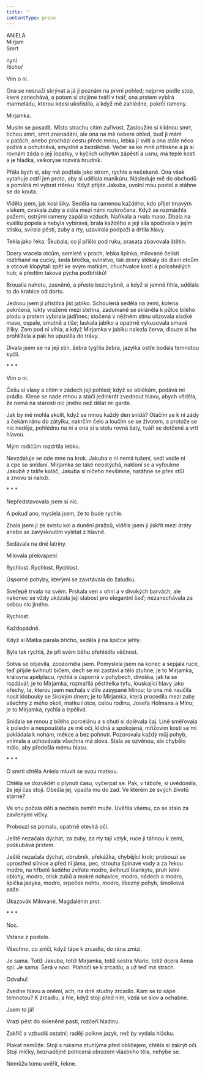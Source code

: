 ```yaml
---
title: ''
contentType: prose
---
```


ANIELA  
Mirjam  
Smrt

nyní  
/ticho/

  

Vím o ní.

Ona se nesnaží skrývat a já ji poznám na první pohled; nejprve podle stop, které zanechává, a potom si stojíme tváří v tvář, ona prstem vybírá marmeládu, kterou kdesi ukořistila, a když mě zahlédne, pokrčí rameny.

Mirjamka.

Musím se posadit. Místo strachu cítím zuřivost. Zasloužím si klidnou smrt, tichou smrt, smrt znenadání, ale ona na mě nebere ohled, buď ji mám v patách, anebo prochází cestu přede mnou, lebka jí svítí a ona stále něco požírá a ochutnává, smyslně a bezděčně. Večer se ke mně přitiskne a já si rovnám záda o její lopatky, v kyčlích uchytím zápěstí a usnu; má teplé kosti a je hladká, velkoryse rozvírá hrudník.

Přála bych si, aby mě podťala jako strom, rychle a nečekaně. Ona však vytahuje ostří jen proto, aby si udělala manikúru. Následuje mě do obchodů a pomáhá mi vybrat rtěnku. Když přijde Jakuba, uvolní mou postel a stáhne se do kouta.

Viděla jsem, jak kosí šiky. Seděla na ramenou každého, kdo přijel tmavým vlakem, cvakala zuby a stála mezi námi rozkročena. Když se rozmáchla pažemi, ostrými rameny zapálila vzduch. Naříkala a rvala maso. Dbala na kvalitu popela a nebyla vybíravá, brala každého a její síla spočívala v jejím stisku, svírala pěsti, zuby a rty, uzavírala podpaží a drtila hlavy.

Tekla jako řeka. Škubala, co jí přišlo pod ruku, prasata zbavovala štětin.

Dcery vracela otcům, semleté v prach, lebka špínka, milované čelisti roztrhané na cucky, šedá břečka, svinstvo, tak dcery stékaly do dlaní otcům a otcové klopýtali zpět ke svým matkám, chuchvalce kostí a poloshnilých hub; a předtím taková pýcha podbřišků!

Brousila nahotu, zasněně, a přesto bezchybně, a když si jemně říhla, udělala to do krabice od dortu.

Jednou jsem ji přistihla jíst jablko. Schoulená seděla na zemi, kolena pokrčená, lokty vražené mezi stehna, zadumaně se skláněla k půlce bílého plodu a prstem vybírala jádřinec; stočená v něžném stínu olizovala sladké maso, ospale, smutně a tiše; laskala jablko a opatrně vykusovala smavé žilky. Zem pod ní vlhla, a když Mirjamka v jablku nalezla červa, dlouze si ho prohlížela a pak ho upustila do trávy.

Dívala jsem se na její stín, žebra tygřila žebra, jazylka ostře bodala temnotou kyčlí.

\* \* \*

  

Vím o ní.

Češu si vlasy a cítím v zádech její pohled; když se oblékám, podává mi prádlo. Klene se nade mnou a stačí jedinkrát zvednout hlavu, abych věděla, že nemá na starosti nic jiného než dělat mi garde.

Jak by mě mohla skolit, když se mnou každý den snídá? Otáčím se k ní zády a čekám ránu do zátylku, nakrčím čelo a loučím se se životem, a protože se nic neděje, pohlédnu na ni a ona si u stolu rovná šaty, tváří se dotčeně a vrtí hlavou.

Mým rodičům rozdrtila lebku.

Nevzdaluje se ode mne na krok. Jakuba o ní nemá tušení, sedí vedle ní a cpe se snídaní. Mirjamka se také neostýchá, nakloní se a vyfoukne Jakubě z talíře koláč, Jakuba si ničeho nevšimne, natáhne se přes stůl a znovu si naloží.

\* \* \*

  

Nepředstavovala jsem si nic.

A pokud ano, myslela jsem, že to bude rychle.

Znala jsem ji ze svistu kol a dunění pražců, viděla jsem ji jiskřit mezi dráty anebo se zavýsknutím vylétat z hlavně.

Sedávala na dně latríny.

Milovala překvapení.

Rychlost. Rychlost. Rychlost.

Úsporné pohyby, kterými se zavrtávala do žaludku.

Sveřepě trvala na svém. Prskala ven v ohni a v divokých barvách, ale nakonec se vždy ukázala její slabost pro elegantní šeď; nezanechávala za sebou nic jiného.

Rychlost.

Každopádně.

Když si Matka párala břicho, seděla jí na špičce jehly.

Byla tak rychlá, že při svém běhu přehlédla věčnost.

Sotva se objevila, zpozorněla jsem. Pomyslela jsem na konec a sepjala ruce, teď přijde švihnutí bičem, dech se mi zastaví a tělo ztuhne; je to Mirjamka, královna apelplacu, rychlá a úsporná v pohybech, divoška, jak ta se rozdává!; je to Mirjamka, rozmařilá pěstitelka tyfu, louskající hlavy jako ořechy, ta, kterou jsem nechala v díře zasypané hlínou; to ona mě naučila nosit klobouky se širokým dnem; je to Mirjamka, která procedila mezi zuby všechny z mého okolí, matku i otce, celou rodinu, Josefa Holmana a Mínu; je to Mirjamka, rychlá a trpělivá.

Snídala se mnou z bílého porcelánu a s chutí si dolévala čaj. Líně směřovala k poledni a nespouštěla ze mě oči, klidná a spokojená, mřížovím kostí se mi pokládala k nohám, měkce a bez pohnutí. Pozorovala každý můj pohyb, vnímala a uchovávala všechna má slova. Stala se ozvěnou, ale chybělo málo, aby předešla mému hlasu.

\* \* \*

  

O smrti chtěla Aniela mluvit se svou matkou.

Chtěla se dozvědět o plynutí času, vyčerpat se. Pak, v táboře, si uvědomila, že její čas stojí. Obešla jej, vpadla mu do zad. Ve kterém ze svých životů stárne?

Ve snu počala děti a nechala zemřít muže. Uvěřila všemu, co se stalo za zavřenými víčky.

Probouzí se pomalu, opatrně otevírá oči.

Ještě nezačala dýchat, za zuby, za rty tají vzlyk, ruce ji táhnou k zemi, poškubává prstem.

Ještě nezačala dýchat, obrubník, překážka, chybějící krok; probouzí se uprostřed silnice a před ní jáma, pec, strouha špinavé vody a za řekou modro, na hřbetě šedého zvířete modro, švihnutí blankytu, pruh letní oblohy, modro, otisk zubů a mokré nohavice, modro, nádech a modro, špička jazyka, modro, srpeček nehtu, modro, líbezný pohyb, šmolková paže.

Ukazovák Milované, Magdalénin prst.

\* \* \*

  

Noc.

Vstane z postele.

Všechno, co zničí, když tápe k zrcadlu, do rána zmizí.

Je sama. Totiž Jakuba, totiž Mirjamka, totiž sestra Marie, totiž dcera Anna spí. Je sama. Šerá v noci. Plahočí se k zrcadlu, a už teď má strach.

Odvahu!

Zvedne hlavu a oněmí, ach, na dně studny zrcadlo. Kam se to sápe temnotou? K zrcadlu, a hle, když stojí před ním, vzdá se slov a ochabne.

Jsem to já!

Vrazí pěst do skleněné pasti, rozčeří hladinu.

Zakřič a vzbudíš ostatní; raději polkne jazyk, než by vydala hlásku.

Plakat nemůže. Stojí s rukama ztuhlýma před obličejem, chtěla si zakrýt oči. Stojí mlčky, beznadějně pohlcená obrazem vlastního těla, nehýbe se.

Nemůžu tomu uvěřit, řekne.
